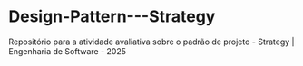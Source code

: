 # Design-Pattern---Strategy
Repositório para a atividade avaliativa sobre o padrão de projeto - Strategy | Engenharia de Software - 2025
